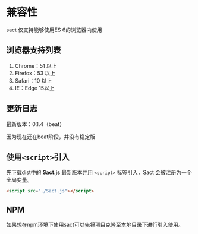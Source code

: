 # 兼容性
sact 仅支持能够使用ES 6的浏览器内使用
## 浏览器支持列表
1. Chrome：51 以上
2. Firefox：53 以上
3. Safari：10 以上
4. IE：Edge 15以上

## 更新日志
最新版本：0.1.4（beat）

因为现在还在beat阶段，并没有稳定版 

## 使用`<script>`引入
先下载dist中的 **[Sact.js](../../dist/Sact.js)** 最新版本并用 `<script>` 标签引入，Sact 会被注册为一个全局变量。
```html
<script src="./Sact.js"></script>
```

## NPM

如果想在npm环境下使用sact可以先将项目克隆至本地目录下进行引入使用。

